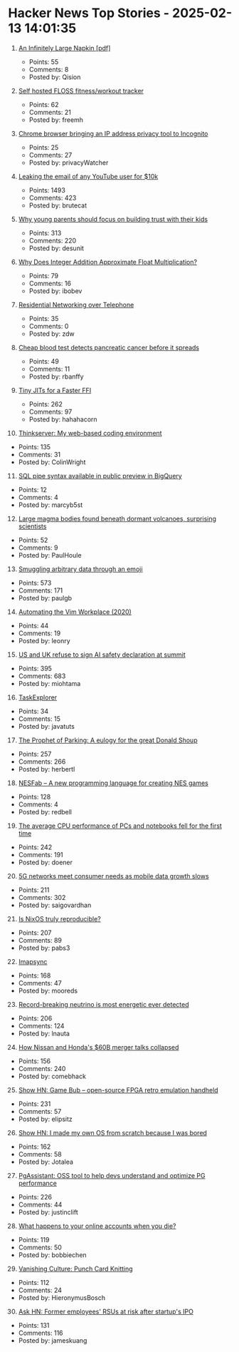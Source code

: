 # Hacker News Top Stories - 2025-02-13 14:01:35

1. [An Infinitely Large Napkin [pdf]](https://venhance.github.io/napkin/Napkin.pdf)
   - Points: 55
   - Comments: 8
   - Posted by: Qision

2. [Self hosted FLOSS fitness/workout tracker](https://github.com/wger-project/wger)
   - Points: 62
   - Comments: 21
   - Posted by: freemh

3. [Chrome browser bringing an IP address privacy tool to Incognito](https://github.com/GoogleChrome/ip-protection)
   - Points: 25
   - Comments: 27
   - Posted by: privacyWatcher

4. [Leaking the email of any YouTube user for $10k](https://brutecat.com/articles/leaking-youtube-emails)
   - Points: 1493
   - Comments: 423
   - Posted by: brutecat

5. [Why young parents should focus on building trust with their kids](https://desunit.com/blog/marshmallow-test-and-parenting/)
   - Points: 313
   - Comments: 220
   - Posted by: desunit

6. [Why Does Integer Addition Approximate Float Multiplication?](https://probablydance.com/2025/02/08/why-does-integer-addition-approximate-float-multiplication/)
   - Points: 79
   - Comments: 16
   - Posted by: ibobev

7. [Residential Networking over Telephone](https://computer.rip/2025-02-02-residential-networking-over-telephone.html)
   - Points: 35
   - Comments: 0
   - Posted by: zdw

8. [Cheap blood test detects pancreatic cancer before it spreads](https://www.nature.com/articles/d41586-025-00438-z)
   - Points: 49
   - Comments: 11
   - Posted by: rbanffy

9. [Tiny JITs for a Faster FFI](https://railsatscale.com/2025-02-12-tiny-jits-for-a-faster-ffi/)
   - Points: 262
   - Comments: 97
   - Posted by: hahahacorn

10. [Thinkserver: My web-based coding environment](https://checkmyworking.com/posts/2025/02/thinkserver-my-web-based-coding-environment/)
   - Points: 135
   - Comments: 31
   - Posted by: ColinWright

11. [SQL pipe syntax available in public preview in BigQuery](https://cloud.google.com/bigquery/docs/pipe-syntax-guide)
   - Points: 12
   - Comments: 4
   - Posted by: marcyb5st

12. [Large magma bodies found beneath dormant volcanoes, surprising scientists](https://phys.org/news/2025-01-large-magma-bodies-beneath-dormant.html)
   - Points: 52
   - Comments: 9
   - Posted by: PaulHoule

13. [Smuggling arbitrary data through an emoji](https://paulbutler.org/2025/smuggling-arbitrary-data-through-an-emoji/)
   - Points: 573
   - Comments: 171
   - Posted by: paulgb

14. [Automating the Vim Workplace (2020)](https://sharats.me/posts/automating-the-vim-workplace/)
   - Points: 44
   - Comments: 19
   - Posted by: leonry

15. [US and UK refuse to sign AI safety declaration at summit](https://arstechnica.com/ai/2025/02/us-and-uk-refuse-to-sign-ai-safety-declaration-at-summit/)
   - Points: 395
   - Comments: 683
   - Posted by: miohtama

16. [TaskExplorer](https://github.com/DavidXanatos/TaskExplorer)
   - Points: 34
   - Comments: 15
   - Posted by: javatuts

17. [The Prophet of Parking: A eulogy for the great Donald Shoup](https://www.worksinprogress.news/p/the-prophet-of-parking)
   - Points: 257
   - Comments: 266
   - Posted by: herbertl

18. [NESFab – A new programming language for creating NES games](https://pubby.games/nesfab.html)
   - Points: 128
   - Comments: 4
   - Posted by: redbell

19. [The average CPU performance of PCs and notebooks fell for the first time](https://www.cpubenchmark.net/year-on-year.html)
   - Points: 242
   - Comments: 191
   - Posted by: doener

20. [5G networks meet consumer needs as mobile data growth slows](https://spectrum.ieee.org/5g-bandwidth)
   - Points: 211
   - Comments: 302
   - Posted by: saigovardhan

21. [Is NixOS truly reproducible?](https://luj.fr/blog/is-nixos-truly-reproducible.html)
   - Points: 207
   - Comments: 89
   - Posted by: pabs3

22. [Imapsync](https://imapsync.lamiral.info/)
   - Points: 168
   - Comments: 47
   - Posted by: mooreds

23. [Record-breaking neutrino is most energetic ever detected](https://www.nature.com/articles/d41586-025-00444-1)
   - Points: 206
   - Comments: 124
   - Posted by: lnauta

24. [How Nissan and Honda's $60B merger talks collapsed](https://www.reuters.com/markets/deals/inside-collapse-nissan-hondas-60-billion-mega-deal-2025-02-12/)
   - Points: 156
   - Comments: 240
   - Posted by: comebhack

25. [Show HN: Game Bub – open-source FPGA retro emulation handheld](https://eli.lipsitz.net/posts/introducing-gamebub/)
   - Points: 231
   - Comments: 57
   - Posted by: elipsitz

26. [Show HN: I made my own OS from scratch because I was bored](https://jotalea.com.ar/misc/jotaleaos/)
   - Points: 162
   - Comments: 58
   - Posted by: Jotalea

27. [PgAssistant: OSS tool to help devs understand and optimize PG performance](https://github.com/nexsol-technologies/pgassistant)
   - Points: 226
   - Comments: 44
   - Posted by: justinclift

28. [What happens to your online accounts when you die?](https://digitalseams.com/blog/what-happens-to-your-online-accounts-when-you-die)
   - Points: 119
   - Comments: 50
   - Posted by: bobbiechen

29. [Vanishing Culture: Punch Card Knitting](https://blog.archive.org/2025/02/12/vanishing-culture-punch-card-knitting/)
   - Points: 112
   - Comments: 24
   - Posted by: HieronymusBosch

30. [Ask HN: Former employees' RSUs at risk after startup's IPO](undefined)
   - Points: 131
   - Comments: 116
   - Posted by: jameskuang

